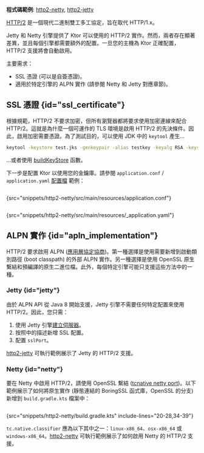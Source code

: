[//]: # (title: HTTP/2)

<show-structure for="chapter" depth="2"/>

<tldr>
<p>
<b>程式碼範例</b>: <a href="https://github.com/ktorio/ktor-documentation/tree/%ktor_version%/codeSnippets/snippets/http2-netty">http2-netty</a>, <a href="https://github.com/ktorio/ktor-documentation/tree/%ktor_version%/codeSnippets/snippets/http2-jetty">http2-jetty</a>
</p>
</tldr>

[HTTP/2](https://en.wikipedia.org/wiki/HTTP/2) 是一個現代二進制雙工多工協定，旨在取代 HTTP/1.x。

Jetty 和 Netty 引擎提供了 Ktor 可以使用的 HTTP/2 實作。然而，兩者存在顯著差異，並且每個引擎都需要額外的配置。一旦您的主機為 Ktor 正確配置，HTTP/2 支援將會自動啟用。

主要需求：

*   SSL 憑證 (可以是自簽憑證)。
*   適用於特定引擎的 ALPN 實作 (請參閱 Netty 和 Jetty 對應章節)。

## SSL 憑證 {id="ssl_certificate"}

根據規範，HTTP/2 不要求加密，但所有瀏覽器都將要求使用加密連線來配合 HTTP/2。這就是為什麼一個可運作的 TLS 環境是啟用 HTTP/2 的先決條件。因此，啟用加密需要憑證。為了測試目的，可以使用 JDK 中的 `keytool` 產生...

```bash
keytool -keystore test.jks -genkeypair -alias testkey -keyalg RSA -keysize 4096 -validity 5000 -dname 'CN=localhost, OU=ktor, O=ktor, L=Unspecified, ST=Unspecified, C=US'
```

...或者使用 [buildKeyStore](server-ssl.md) 函數。

下一步是配置 Ktor 以使用您的金鑰庫。請參閱 `application.conf` / `application.yaml` [配置檔](server-configuration-file.topic) 範例：

<tabs group="config">
<tab title="application.conf" group-key="hocon">

```shell
```
{src="snippets/http2-netty/src/main/resources/application.conf"}

</tab>
<tab title="application.yaml" group-key="yaml">

```yaml
```
{src="snippets/http2-netty/src/main/resources/_application.yaml"}

</tab>
</tabs>

## ALPN 實作 {id="apln_implementation"}

HTTP/2 要求啟用 ALPN ([應用層協定協商](https://en.wikipedia.org/wiki/Application-Layer_Protocol_Negotiation))。第一種選擇是使用需要新增到啟動類別路徑 (boot classpath) 的外部 ALPN 實作。另一種選擇是使用 OpenSSL 原生繫結和預編譯的原生二進位檔。此外，每個特定引擎可能只支援這些方法中的一種。

### Jetty {id="jetty"}

由於 ALPN API 從 Java 8 開始支援，Jetty 引擎不需要任何特定配置來使用 HTTP/2。因此，您只需：
1.  使用 Jetty 引擎[建立伺服器](server-engines.md#choose-create-server)。
2.  按照[](#ssl_certificate)中的描述新增 SSL 配置。
3.  配置 `sslPort`。

[http2-jetty](https://github.com/ktorio/ktor-documentation/tree/%ktor_version%/codeSnippets/snippets/http2-jetty) 可執行範例展示了 Jetty 的 HTTP/2 支援。

### Netty {id="netty"}

要在 Netty 中啟用 HTTP/2，請使用 OpenSSL 繫結 ([tcnative netty port](https://netty.io/wiki/forked-tomcat-native.html))。以下範例展示了如何將原生實作 (靜態連結的 BoringSSL 函式庫，OpenSSL 的分支) 新增到 `build.gradle.kts` 檔案中：

```kotlin
```
{src="snippets/http2-netty/build.gradle.kts" include-lines="20-28,34-39"}

`tc.native.classifier` 應為以下其中之一：`linux-x86_64`、`osx-x86_64` 或 `windows-x86_64`。[http2-netty](https://github.com/ktorio/ktor-documentation/tree/%ktor_version%/codeSnippets/snippets/http2-netty) 可執行範例展示了如何啟用 Netty 的 HTTP/2 支援。